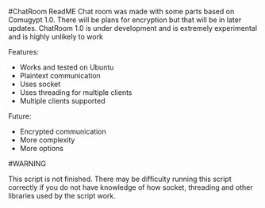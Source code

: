#ChatRoom ReadME
Chat room was made with some parts based on Comugypt 1.0. There will be plans for encryption but that will be in later updates.
ChatRoom 1.0 is under development and is extremely experimental and is highly unlikely to work

Features:
- Works and tested on Ubuntu
- Plaintext communication
- Uses socket
- Uses threading for multiple clients
- Multiple clients supported

Future:
- Encrypted communication
- More complexity
- More options

#WARNING

This script is not finished.
There may be difficulty running this script correctly if you do not have knowledge of how socket, threading and other libraries used by the script work.
